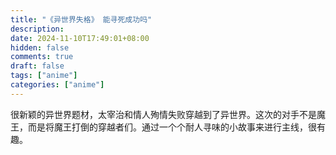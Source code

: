 ```yaml
---
title: "《异世界失格》 能寻死成功吗"
description: 
date: 2024-11-10T17:49:01+08:00
hidden: false
comments: true
draft: false
tags: ["anime"]
categories: ["anime"]
---
```

很新颖的异世界题材，太宰治和情人殉情失败穿越到了异世界。这次的对手不是魔王，而是将魔王打倒的穿越者们。通过一个个耐人寻味的小故事来进行主线，很有趣。
